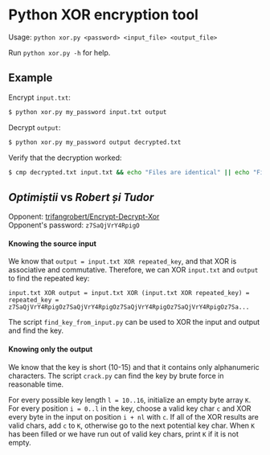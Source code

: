 # Python XOR encryption tool

Usage: `python xor.py <password> <input_file> <output_file>`

Run `python xor.py -h` for help.

## Example
Encrypt `input.txt`:

```bash
$ python xor.py my_password input.txt output
```

Decrypt `output`:

```bash
$ python xor.py my_password output decrypted.txt
```

Verify that the decryption worked:

```bash
$ cmp decrypted.txt input.txt && echo "Files are identical" || echo "Files are different"
```

## *Optimiștii* vs *Robert și Tudor*
Opponent:
[trifangrobert/Encrypt-Decrypt-Xor](https://github.com/trifangrobert/Encrypt-Decrypt-Xor)  
Opponent's password: `z7SaQjVrY4RpigO`

#### Knowing the source input
We know that `output = input.txt XOR repeated_key`, and that XOR is associative
and commutative. Therefore, we can XOR `input.txt` and `output` to find the
repeated key:

    input.txt XOR output = input.txt XOR (input.txt XOR repeated_key) = repeated_key = z7SaQjVrY4RpigOz7SaQjVrY4RpigOz7SaQjVrY4RpigOz7SaQjVrY4RpigOz7Sa...

The script `find_key_from_input.py` can be used to XOR the input and output and find the key.

#### Knowing only the output
We know that the key is short (10-15) and that it contains only alphanumeric
characters. The script `crack.py` can find the key by brute force in reasonable time.

For every possible key length `l = 10..16`, initialize an empty byte array `K`.
For every position `i = 0..l` in the key, choose a valid key char `c` and XOR
every byte in the input on position `i + nl` with `c`. If all of the XOR
results are valid chars, add `c` to `K`, otherwise go to the next potential key
char. When `K` has been filled or we have run out of valid key chars, print `K`
if it is not empty.
